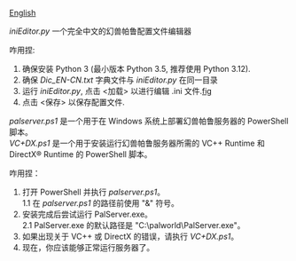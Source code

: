[English](README-EN.md)<br>

*iniEditor.py* 一个完全中文的幻兽帕鲁配置文件编辑器<br>

咋用捏:<br>
1. 确保安装 Python 3 (最小版本 Python 3.5, 推荐使用 Python 3.12).
2. 确保 *Dic_EN-CN.txt* 字典文件与 *iniEditor.py* 在同一目录
3. 运行 *iniEditor.py*, 点击 <加载> 以进行编辑 .ini 文件.[fig](Editor-CN_0.1.png)
4. 点击 <保存> 以保存配置文件.

*palserver.ps1* 是一个用于在 Windows 系统上部署幻兽帕鲁服务器的 PowerShell 脚本。<br>
*VC+DX.ps1* 是一个用于安装运行幻兽帕鲁服务器所需的 VC++ Runtime 和 DirectX® Runtime 的 PowerShell 脚本。<br>

咋用捏：<br>
1. 打开 PowerShell 并执行 *palserver.ps1*。<br>
   1.1 在 *palserver.ps1* 的路径前使用 "&" 符号。<br>
2. 安装完成后尝试运行 PalServer.exe。<br>
   2.1 PalServer.exe 的默认路径是 "C:\palworld\PalServer.exe"。<br>
3. 如果出现关于 VC++ 或 DirectX 的错误，请执行 *VC+DX.ps1*。<br>
4. 现在，你应该能够正常运行服务器了。<br>
